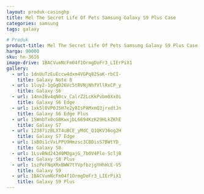 ```yaml
---
layout: produk-casinghp
title: Mel The Secret Life Of Pets Samsung Galaxy S9 Plus Case
categories: samsung
tags: galaxy

# Produk
product-title: Mel The Secret Life Of Pets Samsung Galaxy S9 Plus Case
harga: 90000
sku: hn-3616
image-drive: 1BACVumNcFm04f1OrmgDoFr3_LIErPiX1
gallery:
  - url: 1dnUuTzEuEccw4dxm4VGPq82SaK-rbCI-
    title: Galaxy Note 8
  - url: 1luy2-1gGgD26Vc5tRVNjNhfVllRxCP_y
    title: Galaxy S6
  - url: 14nnIBv4qN0cv_CalrZ2LcKkPvbm0Xx0i
    title: Galaxy S6 Edge
  - url: 1xk5l0VP0J5H7e2y8IsPAMxmQ3jrxdtJn
    title: Galaxy S6 Edge Plus
  - url: 15WnbTx0cG8KwxjbL6694KzK29HLkZKhE
    title: Galaxy S7
  - url: 12387izBLXT4uBCE_yMdC_Q1QKV36og2H
    title: Galaxy S7 Edge
  - url: 1xBOi1cVxLPPU9Hmzsc3CBDisS7BWtYD_
    title: Galaxy S8
  - url: 1LsvBNd24340MOgajG_7b0V4Plo-ScljB
    title: Galaxy S8 Plus
  - url: 1szPeFNqXRxBWW7tYVpfbzjgYHhHcE-VS
    title: Galaxy S9
  - url: 1BACVumNcFm04f1OrmgDoFr3_LIErPiX1
    title: Galaxy S9 Plus
---
```

